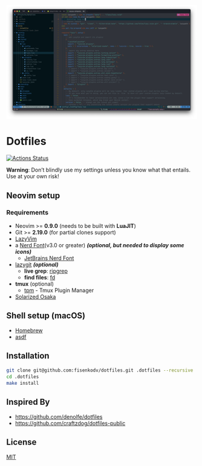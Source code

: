 ![cover](./assets/screenshot.png)

# Dotfiles

[![Actions Status](https://github.com/fisenkodv/dotfiles/actions/workflows/test_install.yaml/badge.svg)](https://github.com/fisenkodv/dotfiles/actions)

**Warning**: Don’t blindly use my settings unless you know what that entails. Use at your own risk!

## Neovim setup

### Requirements

- Neovim >= **0.9.0** (needs to be built with **LuaJIT**)
- Git >= **2.19.0** (for partial clones support)
- [LazyVim](https://www.lazyvim.org/)
- a [Nerd Font](https://www.nerdfonts.com/)(v3.0 or greater) **_(optional, but needed to display some icons)_**
  - [JetBrains Nerd Font](https://www.nerdfonts.com/font-downloads)
- [lazygit](https://github.com/jesseduffield/lazygit) **_(optional)_**
  - **live grep**: [ripgrep](https://github.com/BurntSushi/ripgrep)
  - **find files**: [fd](https://github.com/sharkdp/fd)
- **tmux** (optional)
  - [tpm](https://github.com/tmux-plugins/tpm) - Tmux Plugin Manager
- [Solarized Osaka](https://github.com/craftzdog/solarized-osaka.nvim)

## Shell setup (macOS)

- [Homebrew](https://brew.sh)
- [asdf](https://asdf-vm.com/)

## Installation

```bash
git clone git@github.com:fisenkodv/dotfiles.git .dotfiles --recursive
cd .dotfiles
make install
```

## Inspired By

- https://github.com/denolfe/dotfiles
- https://github.com/craftzdog/dotfiles-public

## License

[MIT](LICENSE)
